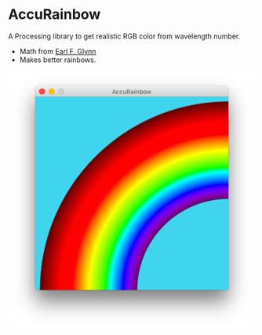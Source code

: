 # AccuRainbow

A Processing library to get realistic RGB color from wavelength number.
 * Math from [Earl F. Glynn](https://web.archive.org/web/20071010034639/http://www.efg2.com/Lab/ScienceAndEngineering/Spectra.htm)
 * Makes better rainbows.

[![](https://github.com/mutterer/AccuRainbow/blob/master/Screen%20Shot%202020-03-22%20at%2023.04.46.png)](https://github.com/mutterer/AccuRainbow/blob/master/Screen%20Shot%202020-03-22%20at%2023.04.46.png)
